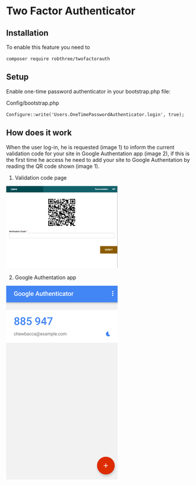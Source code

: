 Two Factor Authenticator
===============================

Installation
------------
To enable this feature you need to

```
composer require robthree/twofactorauth
```

Setup
-----

Enable one-time password authenticator in your bootstrap.php file:

Config/bootstrap.php
```
Configure::write('Users.OneTimePasswordAuthenticator.login', true);
```

How does it work
----------------
When the user log-in, he is requested (image 1) to inform the current validation
code for your site in Google Authentation app (image 2), if this is the first 
time he access he need to add your site to Google Authentation by reading
the QR code shown (image 1).

1) Validation code page

<img src="OneTimePasswordAuthenticator/FirstLogin.png?raw=true" width="300"/>

2) Google Authentation app

<img src="OneTimePasswordAuthenticator/App.png?raw=true" width="300"/>

